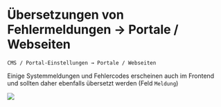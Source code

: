 # Übersetzungen von Fehlermeldungen -> Portale / Webseiten

```CMS / Portal-Einstellungen → Portale / Webseiten```

Einige Systemmeldungen und Fehlercodes erscheinen auch im Frontend und sollten daher ebenfalls übersetzt werden (Feld ```Meldung```)

![](bild55.png)


